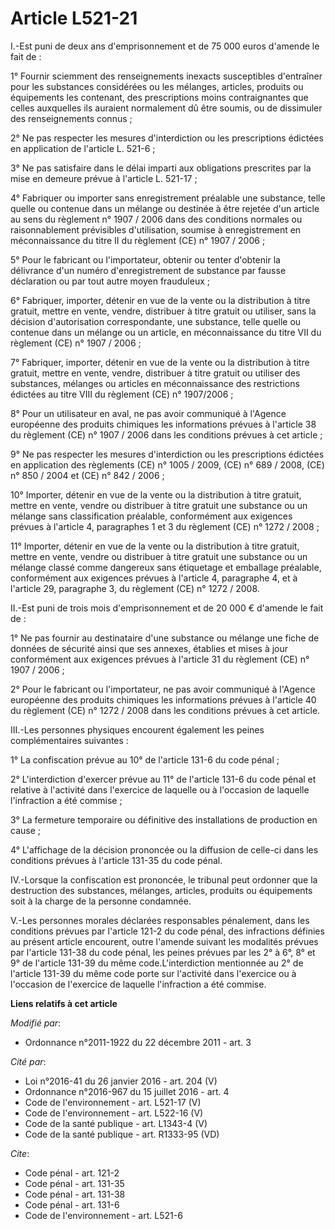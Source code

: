 # Article L521-21

I.-Est puni de deux ans d'emprisonnement et de 75 000 euros d'amende le fait de : 

1° Fournir sciemment des renseignements inexacts susceptibles d'entraîner pour les substances considérées ou les mélanges,
articles, produits ou équipements les contenant, des prescriptions moins contraignantes que celles auxquelles ils auraient
normalement dû être soumis, ou de dissimuler des renseignements connus ; 

2° Ne pas respecter les mesures d'interdiction ou les prescriptions édictées en application de l'article L. 521-6 ; 

3° Ne pas satisfaire dans le délai imparti aux obligations prescrites par la mise en demeure prévue à l'article L. 521-17 ; 

4° Fabriquer ou importer sans enregistrement préalable une substance, telle quelle ou contenue dans un mélange ou destinée à
être rejetée d'un article au sens du règlement n° 1907 / 2006 dans des conditions normales ou raisonnablement prévisibles
d'utilisation, soumise à enregistrement en méconnaissance du titre II du règlement (CE) n° 1907 / 2006 ; 

5° Pour le fabricant ou l'importateur, obtenir ou tenter d'obtenir la délivrance d'un numéro d'enregistrement de substance
par fausse déclaration ou par tout autre moyen frauduleux ; 

6° Fabriquer, importer, détenir en vue de la vente ou la distribution à titre gratuit, mettre en vente, vendre, distribuer à
titre gratuit ou utiliser, sans la décision d'autorisation correspondante, une substance, telle quelle ou contenue dans un
mélange ou un article, en méconnaissance du titre VII du règlement (CE) n° 1907 / 2006 ; 

7° Fabriquer, importer, détenir en vue de la vente ou la distribution à titre gratuit, mettre en vente, vendre, distribuer à
titre gratuit ou utiliser des substances, mélanges ou articles en méconnaissance des restrictions édictées au titre VIII du
règlement (CE) n° 1907/2006 ;

8° Pour un utilisateur en aval, ne pas avoir communiqué à l'Agence européenne des produits chimiques les informations prévues
à l'article 38 du règlement (CE) n° 1907 / 2006 dans les conditions prévues à cet article ; 

9° Ne pas respecter les mesures d'interdiction ou les prescriptions édictées en application des règlements (CE) n° 1005 /
2009, (CE) n° 689 / 2008, (CE) n° 850 / 2004 et (CE) n° 842 / 2006 ; 

10° Importer, détenir en vue de la vente ou la distribution à titre gratuit, mettre en vente, vendre ou distribuer à titre
gratuit une substance ou un mélange sans classification préalable, conformément aux exigences prévues à l'article 4,
paragraphes 1 et 3 du règlement (CE) n° 1272 / 2008 ; 

11° Importer, détenir en vue de la vente ou la distribution à titre gratuit, mettre en vente, vendre ou distribuer à titre
gratuit une substance ou un mélange classé comme dangereux sans étiquetage et emballage préalable, conformément aux exigences
prévues à l'article 4, paragraphe 4, et à l'article 29, paragraphe 3, du règlement (CE) n° 1272 / 2008. 

II.-Est puni de trois mois d'emprisonnement et de 20 000 € d'amende le fait de : 

1° Ne pas fournir au destinataire d'une substance ou mélange une fiche de données de sécurité ainsi que ses annexes, établies
et mises à jour conformément aux exigences prévues à l'article 31 du règlement (CE) n° 1907 / 2006 ; 

2° Pour le fabricant ou l'importateur, ne pas avoir communiqué à l'Agence européenne des produits chimiques les informations
prévues à l'article 40 du règlement (CE) n° 1272 / 2008 dans les conditions prévues à cet article. 

III.-Les personnes physiques encourent également les peines complémentaires suivantes : 

1° La confiscation prévue au 10° de l'article 131-6 du code pénal ; 

2° L'interdiction d'exercer prévue au 11° de l'article 131-6 du code pénal et relative à l'activité dans l'exercice de
laquelle ou à l'occasion de laquelle l'infraction a été commise ; 

3° La fermeture temporaire ou définitive des installations de production en cause ; 

4° L'affichage de la décision prononcée ou la diffusion de celle-ci dans les conditions prévues à l'article 131-35 du code
pénal. 

IV.-Lorsque la confiscation est prononcée, le tribunal peut ordonner que la destruction des substances, mélanges, articles,
produits ou équipements soit à la charge de la personne condamnée.

V.-Les personnes morales déclarées responsables pénalement, dans les conditions prévues par l'article 121-2 du code pénal,
des infractions définies au présent article encourent, outre l'amende suivant les modalités prévues par l'article 131-38 du
code pénal, les peines prévues par les 2° à 6°, 8° et 9° de l'article 131-39 du même code.L'interdiction mentionnée au 2° de
l'article 131-39 du même code porte sur l'activité dans l'exercice ou à l'occasion de l'exercice de laquelle l'infraction a
été commise.

**Liens relatifs à cet article**

_Modifié par_:

  - Ordonnance n°2011-1922 du 22 décembre 2011 - art. 3

_Cité par_:

  - Loi n°2016-41 du 26 janvier 2016 - art. 204 (V)
  - Ordonnance n°2016-967 du 15 juillet 2016 - art. 4
  - Code de l'environnement - art. L521-17 (V)
  - Code de l'environnement - art. L522-16 (V)
  - Code de la santé publique - art. L1343-4 (V)
  - Code de la santé publique - art. R1333-95 (VD)

_Cite_:

  - Code pénal - art. 121-2
  - Code pénal - art. 131-35
  - Code pénal - art. 131-38
  - Code pénal - art. 131-6
  - Code de l'environnement - art. L521-6
